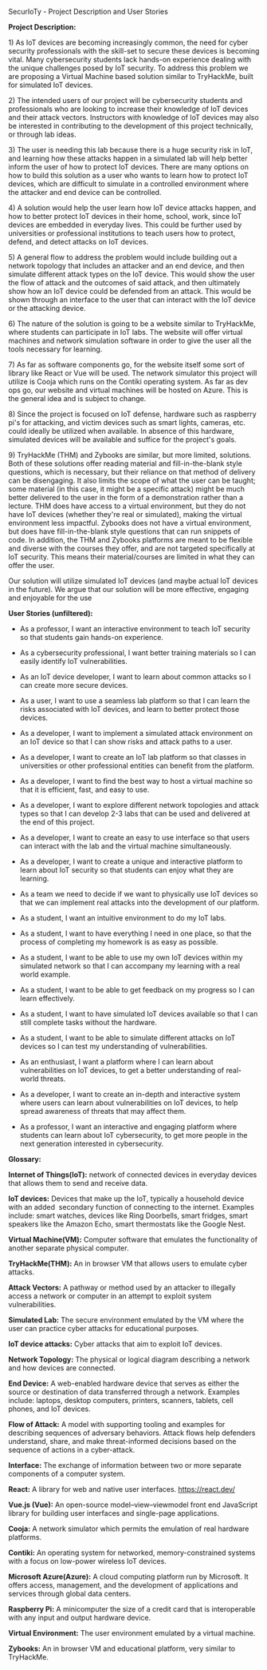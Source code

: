 SecurIoTy - Project Description and User Stories

**Project Description:** 

1\) As IoT devices are becoming increasingly common, the need for cyber security professionals with the skill-set to secure these devices is becoming vital. Many cybersecurity students lack hands-on experience dealing with the unique challenges posed by IoT security. To address this problem we are proposing a Virtual Machine based solution similar to TryHackMe, built for simulated IoT devices.

2\) The intended users of our project will be cybersecurity students and professionals who are looking to increase their knowledge of IoT devices and their attack vectors. Instructors with knowledge of IoT devices may also be interested in contributing to the development of this project technically, or through lab ideas.

3\) The user is needing this lab because there is a huge security risk in IoT, and learning how these attacks happen in a simulated lab will help better inform the user of how to protect IoT devices. There are many options on how to build this solution as a user who wants to learn how to protect IoT devices, which are difficult to simulate in a controlled environment where the attacker and end device can be controlled. 

4\) A solution would help the user learn how IoT device attacks happen, and how to better protect IoT devices in their home, school, work, since IoT devices are embedded in everyday lives. This could be further used by universities or professional institutions to teach users how to protect, defend, and detect attacks on IoT devices. 

5\) A general flow to address the problem would include building out a network topology that includes an attacker and an end device, and then simulate different attack types on the IoT device. This would show the user the flow of attack and the outcomes of said attack, and then ultimately show how an IoT device could be defended from an attack. This would be shown through an interface to the user that can interact with the IoT device or the attacking device. 

6\) The nature of the solution is going to be a website similar to TryHackMe, where students can participate in IoT labs. The website will offer virtual machines and network simulation software in order to give the user all the tools necessary for learning. 

7\) As far as software components go, for the website itself some sort of library like React or Vue will be used. The network simulator this project will utilize is Cooja which runs on the Contiki operating system. As far as dev ops go, our website and virtual machines will be hosted on Azure. This is the general idea and is subject to change.

8\) Since the project is focused on IoT defense, hardware such as raspberry pi's for attacking, and victim devices such as smart lights, cameras, etc. could ideally be utilized when available. In absence of this hardware, simulated devices will be available and suffice for the project's goals.

9\) TryHackMe (THM) and Zybooks are similar, but more limited, solutions. Both of these solutions offer reading material and fill-in-the-blank style questions, which is necessary, but their reliance on that method of delivery can be disengaging. It also limits the scope of what the user can be taught; some material (in this case, it might be a specific attack) might be much better delivered to the user in the form of a demonstration rather than a lecture. THM does have access to a virtual environment, but they do not have IoT devices (whether they're real or simulated), making the virtual environment less impactful. Zybooks does not have a virtual environment, but does have fill-in-the-blank style questions that can run snippets of code. In addition, the THM and Zybooks platforms are meant to be flexible and diverse with the courses they offer, and are not targeted specifically at IoT security. This means their material/courses are limited in what they can offer the user.

Our solution will utilize simulated IoT devices (and maybe actual IoT devices in the future). We argue that our solution will be more effective, engaging and enjoyable for the use

**User Stories (unfiltered):**

- As a professor, I want an interactive environment to teach IoT security so that students gain hands-on experience.

- As a cybersecurity professional, I want better training materials so I can easily identify IoT vulnerabilities.

- As an IoT device developer, I want to learn about common attacks so I can create more secure devices.

* As a user, I want to use a seamless lab platform so that I can learn the risks associated with IoT devices, and learn to better protect those devices.

* As a developer, I want to implement a simulated attack environment on an IoT device so that I can show risks and attack paths to a user.

* As a developer, I want to create an IoT lab platform so that classes in universities or other professional entities can benefit from the platform.

* As a developer, I want to find the best way to host a virtual machine so that it is efficient, fast, and easy to use.

* As a developer, I want to explore different network topologies and attack types so that I can develop 2-3 labs that can be used and delivered at the end of this project.

* As a developer, I want to create an easy to use interface so that users can interact with the lab and the virtual machine simultaneously.

* As a developer, I want to create a unique and interactive platform to learn about IoT security so that students can enjoy what they are learning.

* As a team we need to decide if we want to physically use IoT devices so that we can implement real attacks into the development of our platform.

- As a student, I want an intuitive environment to do my IoT labs.

- As a student, I want to have everything I need in one place, so that the process of completing my homework is as easy as possible.

- As a student, I want to be able to use my own IoT devices within my simulated network so that I can accompany my learning with a real world example.

- As a student, I want to be able to get feedback on my progress so I can learn effectively.

- As a student, I want to have simulated IoT devices available so that I can still complete tasks without the hardware.

* As a student, I want to be able to simulate different attacks on IoT devices so I can test my understanding of vulnerabilities.

* As an enthusiast, I want a platform where I can learn about vulnerabilities on IoT devices, to get a better understanding of real-world threats.

* As a developer, I want to create an in-depth and interactive system where users can learn about vulnerabilities on IoT devices, to help spread awareness of threats that may affect them.

* As a professor, I want an interactive and engaging platform where students can learn about IoT cybersecurity, to get more people in the next generation interested in cybersecurity.

**Glossary:**

**Internet of Things(IoT):** network of connected devices in everyday devices that allows them to send and receive data.

**IoT devices:** Devices that make up the IoT, typically a household device with an added  secondary function of connecting to the internet. Examples include: smart watches, devices like Ring Doorbells, smart fridges, smart speakers like the Amazon Echo, smart thermostats like the Google Nest.

**Virtual Machine(VM):** Computer software that emulates the functionality of another separate physical computer.

**TryHackMe(THM):** An in browser VM that allows users to emulate cyber attacks.

**Attack Vectors:** A pathway or method used by an attacker to illegally access a network or computer in an attempt to exploit system vulnerabilities.

**Simulated Lab:** The secure environment emulated by the VM where the user can practice cyber attacks for educational purposes.

**IoT device attacks:** Cyber attacks that aim to exploit IoT devices.

**Network Topology:** The physical or logical diagram describing a network and how devices are connected.

**End Device:** A web-enabled hardware device that serves as either the source or destination of data transferred through a network. Examples include: laptops, desktop computers, printers, scanners, tablets, cell phones, and IoT devices.

**Flow of Attack:** A model with supporting tooling and examples for describing sequences of adversary behaviors. Attack flows help defenders understand, share, and make threat-informed decisions based on the sequence of actions in a cyber-attack.

**Interface:** The exchange of information between two or more separate components of a computer system.

**React:** A library for web and native user interfaces. <https://react.dev/> 

**Vue.js (Vue):** An open-source model–view–viewmodel front end JavaScript library for building user interfaces and single-page applications.

**Cooja:** A network simulator which permits the emulation of real hardware platforms.

**Contiki:** An operating system for networked, memory-constrained systems with a focus on low-power wireless IoT devices.

**Microsoft Azure(Azure):** A cloud computing platform run by Microsoft. It offers access, management, and the development of applications and services through global data centers.

**Raspberry Pi:** A minicomputer the size of a credit card that is interoperable with any input and output hardware device.

**Virtual Environment:** The user environment emulated by a virtual machine. 

**Zybooks:** An in browser VM and educational platform, very similar to TryHackMe.
